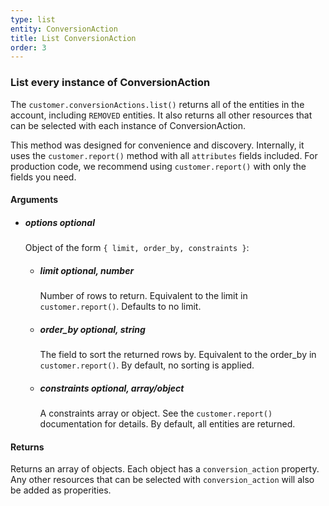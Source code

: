 ```yaml
---
type: list
entity: ConversionAction 
title: List ConversionAction 
order: 3
---
```


### List every instance of ConversionAction 


The `customer.conversionActions.list()` returns all of the entities in the account, including `REMOVED` entities. It also returns all other resources that can be selected with each instance of ConversionAction.

This method was designed for convenience and discovery. Internally, it uses the `customer.report()` method with all `attributes` fields included. For production code, we recommend using `customer.report()` with only the fields you need.


#### Arguments

- ##### options *optional*
    Object of the form `{ limit, order_by, constraints }`:
    - ##### limit *optional, number*
        Number of rows to return. Equivalent to the limit in `customer.report()`. Defaults to no limit.
    - ##### order_by *optional, string*
        The field to sort the returned rows by. Equivalent to the order_by in `customer.report()`. By default, no sorting is applied.
    - ##### constraints *optional, array/object*
        A constraints array or object. See the `customer.report()` documentation for details. By default, all entities are returned.


#### Returns

Returns an array of objects.
Each object has a `conversion_action` property. Any other resources that can be selected with `conversion_action` will also be added as properities.

